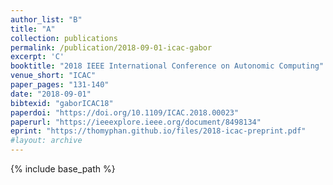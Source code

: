 ```yaml
---
author_list: "B"
title: "A"
collection: publications
permalink: /publication/2018-09-01-icac-gabor
excerpt: 'C'
booktitle: "2018 IEEE International Conference on Autonomic Computing"
venue_short: "ICAC"
paper_pages: "131-140"
date: "2018-09-01"
bibtexid: "gaborICAC18"
paperdoi: "https://doi.org/10.1109/ICAC.2018.00023"
paperurl: "https://ieeexplore.ieee.org/document/8498134"
eprint: "https://thomyphan.github.io/files/2018-icac-preprint.pdf"
#layout: archive
---
```


{% include base_path %}

